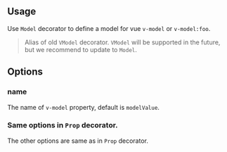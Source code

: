## Usage

Use `Model` decorator to define a model for vue `v-model` or `v-model:foo`. 

> Alias of old `VModel` decorator. `VModel` will be supported in the future, but we recommend to update to `Model`.

[](./code-usage.ts ':include :type=code typescript')

## Options

### name

The name of `v-model` property, default is `modelValue`.

[](./code-option-name.ts ':include :type=code typescript')

### Same options in `Prop` decorator.

The other options are same as in `Prop` decorator.

[](./code-option-others.ts ':include :type=code typescript')

